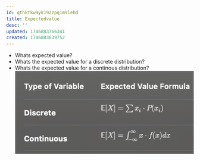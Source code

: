 ```yaml
---
id: qthktkw9yk192zpq1m9lehd
title: Expectedvalue
desc: ''
updated: 1746883766341
created: 1746883639752
---
```



- Whats expected value?
- Whats the expected value for a discrete distribution?
- Whats the expected value for a continous distribution?
![alt text](image-52.png)